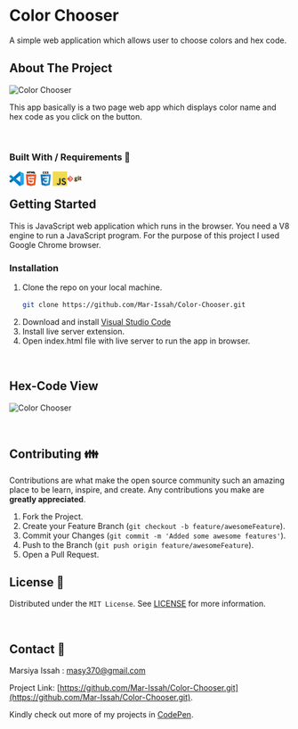 # Color Chooser

A simple web application which allows user to choose colors and hex code.

## About The Project

![Color Chooser](https://res.cloudinary.com/dytnpjxrd/image/upload/v1617327299/My%20Website%20Projects/color-chooser_t7gue3.png)

This app basically is a two page web app which displays color name and hex code as you click on the button.

<br>

### Built With / Requirements :construction_worker:

<img align="left" alt="Visual Studio Code" width="26px" src="https://raw.githubusercontent.com/github/explore/80688e429a7d4ef2fca1e82350fe8e3517d3494d/topics/visual-studio-code/visual-studio-code.png" />
<img align="left" alt="HTML5" width="26px" src="https://raw.githubusercontent.com/github/explore/80688e429a7d4ef2fca1e82350fe8e3517d3494d/topics/html/html.png" />
<img align="left" alt="CSS3" width="26px" src="https://raw.githubusercontent.com/github/explore/80688e429a7d4ef2fca1e82350fe8e3517d3494d/topics/css/css.png" />
<img align="left" alt="JavaScript" width="26px" src="https://raw.githubusercontent.com/github/explore/80688e429a7d4ef2fca1e82350fe8e3517d3494d/topics/javascript/javascript.png" />
<img align="left" alt="Git" width="26px" src="https://raw.githubusercontent.com/github/explore/80688e429a7d4ef2fca1e82350fe8e3517d3494d/topics/git/git.png" />

<br>

<!-- GETTING STARTED -->

## Getting Started

This is JavaScript web application which runs in the browser. You need a V8 engine to run a JavaScript program. For the purpose of this project I used Google Chrome browser.

### Installation

1. Clone the repo on your local machine.
   ```sh
   git clone https://github.com/Mar-Issah/Color-Chooser.git
   ```
2. Download and install [Visual Studio Code](https://code.visualstudio.com/)
3. Install live server extension.
4. Open index.html file with live server to run the app in browser.

<br>

<!-- USAGE EXAMPLES -->

## Hex-Code View

![Color Chooser](https://res.cloudinary.com/dytnpjxrd/image/upload/v1617327299/My%20Website%20Projects/color-chooser1_dualvt.png)

<br>
<!-- CONTRIBUTING -->

## Contributing :family:

Contributions are what make the open source community such an amazing place to be learn, inspire, and create. Any contributions you make are **greatly appreciated**.

1. Fork the Project.
2. Create your Feature Branch (`git checkout -b feature/awesomeFeature`).
3. Commit your Changes (`git commit -m 'Added some awesome features'`).
4. Push to the Branch (`git push origin feature/awesomeFeature`).
5. Open a Pull Request.
   <br>

<!-- LICENSE -->

## License :page_facing_up:

Distributed under the `MIT License`. See [LICENSE](https://choosealicense.com/licenses/mit/) for more information.

<!-- CONTACT -->

<br>

## Contact :e-mail:

Marsiya Issah : masy370@gmail.com

Project Link: [https://github.com/Mar-Issah/Color-Chooser.git](https://github.com/Mar-Issah/Color-Chooser.git).

Kindly check out more of my projects in [CodePen](https://codepen.io/your-work/).
